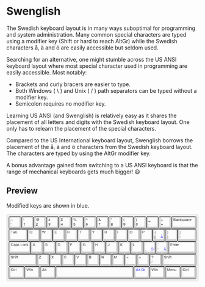 # Swenglish
The Swedish keyboard layout is in many ways suboptimal for programming and system administration. Many common special characters are typed using a modifier key (Shift or hard to reach AltGr) while the Swedish characters å, ä and ö are easily accessible but seldom used.

Searching for an alternative, one might stumble across the US ANSI keyboard layout where most special character used in programming are easily accessible. Most notably:

* Brackets and curly bracers are easier to type.
* Both Windows ( \ ) and Unix ( / ) path separators can be typed without a modifier key.
* Semicolon requires no modifier key.

Learning US ANSI (and Swenglish) is relatively easy as it shares the placement of all letters and digits with the Swedish keyboard layout. One only has to relearn the placement of the special characters.

Compared to the US International keyboard layout, Swenglish borrows the placement of the å, ä and ö characters from the Swedish keyboard layout. The characters are typed by using the AltGr modifier key.

A bonus advantage gained from switching to a US ANSI keyboard is that the range of mechanical keyboards gets much bigger!  :smiley:

## Preview
Modified keys are shown in blue.

![Swenglish keyboard layout preview](Preview.png)

